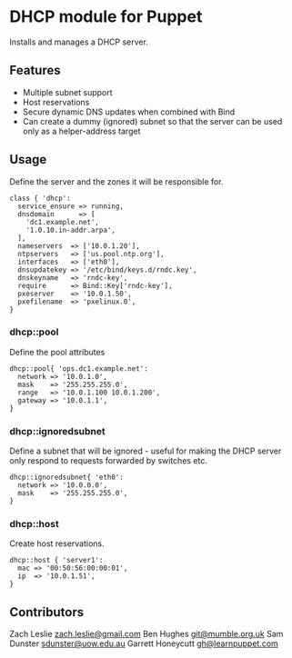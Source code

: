 # DHCP module for Puppet
Installs and manages a DHCP server.

## Features
* Multiple subnet support
* Host reservations
* Secure dynamic DNS updates when combined with Bind
* Can create a dummy (ignored) subnet so that the server can be used only as a helper-address target

## Usage
Define the server and the zones it will be responsible for.

    class { 'dhcp':
      service_ensure => running,
      dnsdomain      => [
        'dc1.example.net',
        '1.0.10.in-addr.arpa',
      ],
      nameservers  => ['10.0.1.20'],
      ntpservers   => ['us.pool.ntp.org'],
      interfaces   => ['eth0'],
      dnsupdatekey => '/etc/bind/keys.d/rndc.key',
      dnskeyname   => 'rndc-key',
      require      => Bind::Key['rndc-key'],
      pxeserver    => '10.0.1.50',
      pxefilename  => 'pxelinux.0',
    }

### dhcp::pool
Define the pool attributes

    dhcp::pool{ 'ops.dc1.example.net':
      network => '10.0.1.0',
      mask    => '255.255.255.0',
      range   => '10.0.1.100 10.0.1.200',
      gateway => '10.0.1.1',
    }

### dhcp::ignoredsubnet
Define a subnet that will be ignored - useful for making the DHCP server only respond to
requests forwarded by switches etc.

    dhcp::ignoredsubnet{ 'eth0':
      network => '10.0.0.0',
      mask    => '255.255.255.0',
    }


### dhcp::host
Create host reservations.

    dhcp::host { 'server1':
      mac => '00:50:56:00:00:01',
      ip  => '10.0.1.51',
    }

## Contributors
Zach Leslie <zach.leslie@gmail.com>
Ben Hughes <git@mumble.org.uk>
Sam Dunster <sdunster@uow.edu.au>
Garrett Honeycutt <gh@learnpuppet.com>
